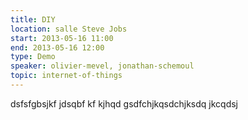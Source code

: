 ```yaml
---
title: DIY
location: salle Steve Jobs
start: 2013-05-16 11:00
end: 2013-05-16 12:00
type: Demo
speaker: olivier-mevel, jonathan-schemoul
topic: internet-of-things
---
```


dsfsfgbsjkf jdsqbf kf kjhqd gsdfchjkqsdchjksdq jkcqdsj